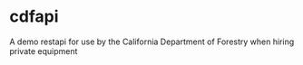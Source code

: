 # cdfapi
A demo restapi for use by the California Department of Forestry when hiring private equipment

